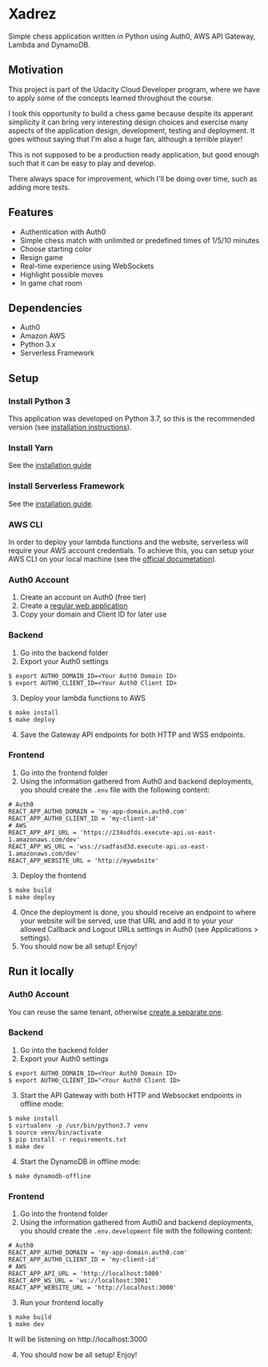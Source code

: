 # Xadrez

Simple chess application written in Python using Auth0, AWS API Gateway, Lambda and DynamoDB.

## Motivation

This project is part of the Udacity Cloud Developer program, where we have to apply some of the concepts learned throughout the course.

I took this opportunity to build a chess game because despite its apperant simplicity it can bring very interesting design choices and exercise many aspects of the application design, development, testing and deployment. It goes without saying that I'm also a huge fan, although a terrible player!

This is not supposed to be a production ready application, but good enough such that it can be easy to play and develop.

There always space for improvement, which I'll be doing over time, such as adding more tests.


## Features

* Authentication with Auth0
* Simple chess match with unlimited or predefined times of 1/5/10 minutes
* Choose starting color
* Resign game
* Real-time experience using WebSockets
* Highlight possible moves
* In game chat room

## Dependencies

* Auth0
* Amazon AWS
* Python 3.x
* Serverless Framework

## Setup

### Install Python 3

This application was developed on Python 3.7, so this is the recommended version (see [installation instructions](https://www.python.org/downloads/)).

### Install Yarn

See the [installation guide](https://yarnpkg.com/lang/en/docs/install/#debian-stable)

### Install Serverless Framework

See the [installation guide](https://serverless.com/framework/docs/providers/aws/guide/installation/).

### AWS CLI

In order to deploy your lambda functions and the website, serverless will require your AWS account credentials.
To achieve this, you can setup your AWS CLI on your local machine (see the [official documetation](https://docs.aws.amazon.com/polly/latest/dg/setup-aws-cli.html)).

### Auth0 Account

1. Create an account on Auth0 (free tier)
2. Create a [regular web application](https://auth0.com/docs/dashboard/guides/applications/register-app-regular-web)
3. Copy your domain and Client ID for later use

### Backend

1. Go into the backend folder
2. Export your Auth0 settings

```
$ export AUTH0_DOMAIN_ID=<Your Auth0 Domain ID>
$ export AUTH0_CLIENT_ID=<Your Auth0 Client ID>
```

3. Deploy your lambda functions to AWS

```
$ make install
$ make deploy
```

4. Save the Gateway API endpoints for both HTTP and WSS endpoints.

### Frontend

1. Go into the frontend folder
2. Using the information gathered from Auth0 and backend deployments, you should create the `.env` file with the following content:

```
# Auth0
REACT_APP_AUTH0_DOMAIN = 'my-app-domain.auth0.com'
REACT_APP_AUTH0_CLIENT_ID = 'my-client-id'
# AWS
REACT_APP_API_URL = 'https://234sdfds.execute-api.us-east-1.amazonaws.com/dev'
REACT_APP_WS_URL = 'wss://sadfasd3d.execute-api.us-east-1.amazonaws.com/dev'
REACT_APP_WEBSITE_URL = 'http://mywebsite'
```

3. Deploy the frontend

```
$ make build
$ make deploy
```

4. Once the deployment is done, you should receive an endpoint to where your website will be served, use that URL and add it to your your allowed Callback and Logout URLs settings in Auth0 (see Applications > settings).
5. You should now be all setup! Enjoy!

## Run it locally

### Auth0 Account

You can reuse the same tenant, otherwise [create a separate one](https://auth0.com/docs/dev-lifecycle/setting-up-env).

### Backend

1. Go into the backend folder
2. Export your Auth0 settings

```
$ export AUTH0_DOMAIN_ID=<Your Auth0 Domain ID>
$ export AUTH0_CLIENT_ID="<Your Auth0 Client ID>
```

3. Start the API Gateway with both HTTP and Websocket endpoints in offline mode:

```
$ make install
$ virtualenv -p /usr/bin/python3.7 venv
$ source venv/bin/activate
$ pip install -r requirements.txt
$ make dev
```

4. Start the DynamoDB in offline mode:

`$ make dynamodb-offline`

### Frontend

1. Go into the frontend folder
2. Using the information gathered from Auth0 and backend deployments, you should create the `.env.development` file with the following content:

```
# Auth0
REACT_APP_AUTH0_DOMAIN = 'my-app-domain.auth0.com'
REACT_APP_AUTH0_CLIENT_ID = 'my-client-id'
# AWS
REACT_APP_API_URL = 'http://localhost:5000'
REACT_APP_WS_URL = 'ws://localhost:3001'
REACT_APP_WEBSITE_URL = 'http://localhost:3000'
```

3. Run your frontend locally

```
$ make build
$ make dev
```

It will be listening on http://localhost:3000

4. You should now be all setup! Enjoy!
